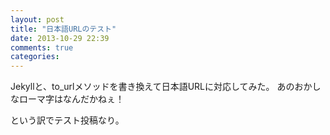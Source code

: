 ```yaml
---
layout: post
title: "日本語URLのテスト"
date: 2013-10-29 22:39
comments: true
categories:
---
```


Jekyllと、to_urlメソッドを書き換えて日本語URLに対応してみた。
あのおかしなローマ字はなんだかねぇ！

という訳でテスト投稿なり。
